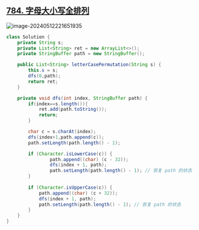 ## [784. 字母大小写全排列](https://leetcode.cn/problems/letter-case-permutation/)

![image-20240512221651935](https://like-a.oss-cn-beijing.aliyuncs.com/img/image-20240512221651935.png)



```java
class Solution {
    private String s;
    private List<String> ret = new ArrayList<>();
    private StringBuffer path = new StringBuffer();

    public List<String> letterCasePermutation(String s) {
        this.s = s;
        dfs(0,path);
        return ret;
    }

    private void dfs(int index, StringBuffer path) {
        if(index==s.length()){
            ret.add(path.toString());
            return;
        }

        char c = s.charAt(index);
        dfs(index+1,path.append(c));
        path.setLength(path.length() - 1);

        if (Character.isLowerCase(c)) {  
                path.append((char) (c - 32));  
                dfs(index + 1, path);  
                path.setLength(path.length() - 1); // 恢复 path 的状态  
        }
        
        if (Character.isUpperCase(c)) {  
            path.append((char) (c + 32));  
            dfs(index + 1, path);  
            path.setLength(path.length() - 1); // 恢复 path 的状态  
        }  
    }
}
```

